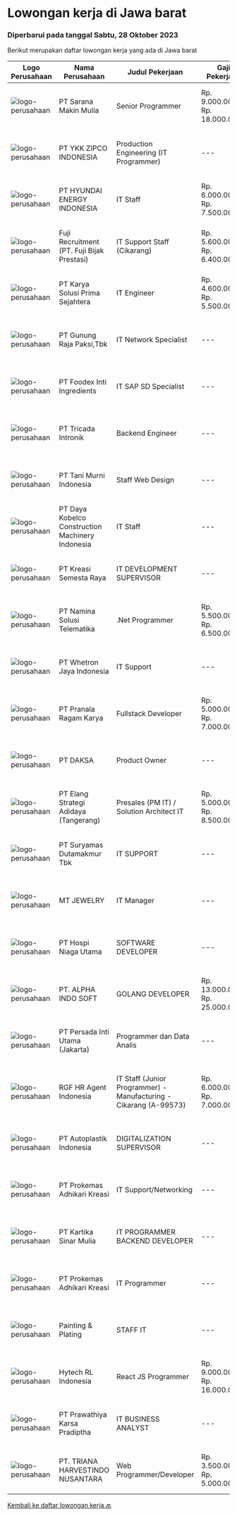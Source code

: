 
  # Lowongan kerja di Jawa barat

  ### Diperbarui pada tanggal Sabtu, 28 Oktober 2023

  Berikut merupakan daftar lowongan kerja yang ada di Jawa barat

  |Logo Perusahaan | Nama Perusahaan | Judul Pekerjaan | Gaji Pekerjaan | Lokasi | Deskripsi | Tanggal diunggah | Pranala |
  | -------------- | --------------- | --------------- | --------- | --------- | -------------- | ------- | ----------- |
  |![logo-perusahaan](https://i.ibb.co/sqvTCh9/112815900-stock-vector-no-image-available-icon-flat-vector.webp)|PT Sarana Makin Mulia|Senior Programmer|Rp. 9.000.000-Rp. 18.000.000|Jawa Barat|Kandidat harus memiliki setidaknya Gelar Sarjana di Teknik Informatika atau setara. Pengalaman minimal 1 tahun sebagai Senior Programmer Mampu,...|Jumat, 27 Oktober 2023|https://www.jobstreet.co.id/id/job/senior-programmer-4511806?token=0~4c4d40e5-f685-4f5e-ae4a-79af0bbc3be3&sectionRank=1&jobId=jobstreet-id-job-4511806|
|![logo-perusahaan](https://image-service-cdn.seek.com.au/59819a9df21a6e7fb067c9bab26d5243f9ac3dd1/ee4dce1061f3f616224767ad58cb2fc751b8d2dc)|PT YKK ZIPCO INDONESIA|Production Engineering (IT Programmer)|---|Bekasi|PT YKK ZIPCO INDONESIA, has been operating since 1989 in Indonesia. Today, we are entering a period of transition and stepping up to a new level of...|Jumat, 27 Oktober 2023|https://www.jobstreet.co.id/id/job/production-engineering-it-programmer-4512092?token=0~4c4d40e5-f685-4f5e-ae4a-79af0bbc3be3&sectionRank=2&jobId=jobstreet-id-job-4512092|
|![logo-perusahaan](https://image-service-cdn.seek.com.au/339e8f8f74c89ea935474c5416fe03241918f4c2/ee4dce1061f3f616224767ad58cb2fc751b8d2dc)|PT HYUNDAI ENERGY INDONESIA|IT Staff|Rp. 6.000.000-Rp. 7.500.000|Cikarang|General Roles: Installation, maintenance, monitor and provide daily support (both for hardware and software). Good Logical in Troubleshooting of...|Rabu, 25 Oktober 2023|https://www.jobstreet.co.id/id/job/it-staff-4509680?token=0~4c4d40e5-f685-4f5e-ae4a-79af0bbc3be3&sectionRank=3&jobId=jobstreet-id-job-4509680|
|![logo-perusahaan](https://image-service-cdn.seek.com.au/485760318233d85f6910d639ea9aaf7ffec69cc4/ee4dce1061f3f616224767ad58cb2fc751b8d2dc)|Fuji Recruitment (PT. Fuji Bijak Prestasi)|IT Support Staff (Cikarang)|Rp. 5.600.000-Rp. 6.400.000|Cikarang|Manage company's hardware and software Trouble shooting hardware &amp; software Managing company's printer, phone, CCTV Support GA tasks Monitor MTC...|Rabu, 25 Oktober 2023|https://www.jobstreet.co.id/id/job/it-support-staff-cikarang-4509300?token=0~4c4d40e5-f685-4f5e-ae4a-79af0bbc3be3&sectionRank=4&jobId=jobstreet-id-job-4509300|
|![logo-perusahaan](https://image-service-cdn.seek.com.au/bb0f2c313297f2db3d497466b95d7da85644edc0/ee4dce1061f3f616224767ad58cb2fc751b8d2dc)|PT Karya Solusi Prima Sejahtera|IT Engineer|Rp. 4.600.000-Rp. 5.500.000|Purwakarta|QUALIFICATION : Has some basic experience in IT Networking and System Engineer Has some experience in Security System (CCTV and ACS) ROLE...|Jumat, 27 Oktober 2023|https://www.jobstreet.co.id/id/job/it-engineer-4512149?token=0~4c4d40e5-f685-4f5e-ae4a-79af0bbc3be3&sectionRank=5&jobId=jobstreet-id-job-4512149|
|![logo-perusahaan](https://image-service-cdn.seek.com.au/c8753b7d6f4f0e389b15ffbec6056e39c0496c2a/ee4dce1061f3f616224767ad58cb2fc751b8d2dc)|PT Gunung Raja Paksi,Tbk|IT Network Specialist|---|Cikarang|Responsibilities:1. Design and implement network architecture solutions that meet the organization's requirements.2. Develop and maintain network...|Kamis, 26 Oktober 2023|https://www.jobstreet.co.id/id/job/it-network-specialist-4510777?token=0~4c4d40e5-f685-4f5e-ae4a-79af0bbc3be3&sectionRank=6&jobId=jobstreet-id-job-4510777|
|![logo-perusahaan](https://image-service-cdn.seek.com.au/9a6477fb91ef827eaafc3abb1be8aa59a6a1cf57/ee4dce1061f3f616224767ad58cb2fc751b8d2dc)|PT Foodex Inti Ingredients|IT SAP SD Specialist|---|Cikarang|Job Description: To Lead SAP SD support &amp; change request independently. To Lead the roll out SAP SD project implementation testing and support SD...|Rabu, 25 Oktober 2023|https://www.jobstreet.co.id/id/job/it-sap-sd-specialist-4509345?token=0~4c4d40e5-f685-4f5e-ae4a-79af0bbc3be3&sectionRank=7&jobId=jobstreet-id-job-4509345|
|![logo-perusahaan](https://image-service-cdn.seek.com.au/888b5e6ee071aa61a6e16084f4e407f4db7bf9df/ee4dce1061f3f616224767ad58cb2fc751b8d2dc)|PT Tricada Intronik|Backend Engineer|---|Bandung|What will you do: Work closely with the senior backend engineer to solve business problems and needs, create a product roadmap, and contribute...|Jumat, 27 Oktober 2023|https://www.jobstreet.co.id/id/job/backend-engineer-4511795?token=0~4c4d40e5-f685-4f5e-ae4a-79af0bbc3be3&sectionRank=8&jobId=jobstreet-id-job-4511795|
|![logo-perusahaan](https://image-service-cdn.seek.com.au/230e44214519ed3895314925cb4b90db4f8cab2f/ee4dce1061f3f616224767ad58cb2fc751b8d2dc)|PT Tani Murni Indonesia|Staff Web Design|---|Bandung|Persyaratan:Usia maksimal 30 tahunMinimal D3 semua jurusanPengalaman min 1 tahun dalam web designKriteria :1.Pemahaman tentang WooCommerce dan yang...|Jumat, 27 Oktober 2023|https://www.jobstreet.co.id/id/job/staff-web-design-4511436?token=0~4c4d40e5-f685-4f5e-ae4a-79af0bbc3be3&sectionRank=9&jobId=jobstreet-id-job-4511436|
|![logo-perusahaan](https://image-service-cdn.seek.com.au/108928814f07b117a8ca5232499f6f6881e777b0/ee4dce1061f3f616224767ad58cb2fc751b8d2dc)|PT Daya Kobelco Construction Machinery Indonesia|IT Staff|---|Bekasi|QUALIFICATION: Age max. 35 years old Graduated min a bachelor’s in informatic technology/computer science. Fluent in spoken and written English (B2)....|Senin, 23 Oktober 2023|https://www.jobstreet.co.id/id/job/it-staff-4507013?token=0~4c4d40e5-f685-4f5e-ae4a-79af0bbc3be3&sectionRank=10&jobId=jobstreet-id-job-4507013|
|![logo-perusahaan](https://image-service-cdn.seek.com.au/1ba9e7faf5687f45c217ab0968d31ff768a82d7d/ee4dce1061f3f616224767ad58cb2fc751b8d2dc)|PT Kreasi Semesta Raya|IT DEVELOPMENT SUPERVISOR|---|Jawa Barat|Kualifikasi : Pengalaman Asp.net C# (MVC, Core, &amp; Web Form) Pengalaman dengan API Pengalaman Database Sql Server, Mysql Pengalaman dengan Flutter...|Kamis, 26 Oktober 2023|https://www.jobstreet.co.id/id/job/it-development-supervisor-4510495?token=0~4c4d40e5-f685-4f5e-ae4a-79af0bbc3be3&sectionRank=11&jobId=jobstreet-id-job-4510495|
|![logo-perusahaan](https://image-service-cdn.seek.com.au/e652b2005c3ebbbcd305ef57777c09ec3bb719ac/ee4dce1061f3f616224767ad58cb2fc751b8d2dc)|PT Namina Solusi Telematika|.Net Programmer|Rp. 5.500.000-Rp. 6.500.000|Cikarang|Candidate must possess at least Diploma, Bachelor's Degree in Computer Science/Information Technology, Mathematics or equivalent. Required...|Jumat, 27 Oktober 2023|https://www.jobstreet.co.id/id/job/.net-programmer-4511515?token=0~4c4d40e5-f685-4f5e-ae4a-79af0bbc3be3&sectionRank=12&jobId=jobstreet-id-job-4511515|
|![logo-perusahaan](https://image-service-cdn.seek.com.au/345b1d38722bec6246c9d875bf5220dbffefedc8/ee4dce1061f3f616224767ad58cb2fc751b8d2dc)|PT Whetron Jaya Indonesia|IT Support|---|Jakarta Raya|Responsibilities : Installing and configuring computer hardware, software, systems, networks, printers, scanners, other equipment Monitoring and...|Selasa, 24 Oktober 2023|https://www.jobstreet.co.id/id/job/it-support-4508428?token=0~4c4d40e5-f685-4f5e-ae4a-79af0bbc3be3&sectionRank=13&jobId=jobstreet-id-job-4508428|
|![logo-perusahaan](https://image-service-cdn.seek.com.au/96868915a712bdce9a839af10d064420ae49947f/ee4dce1061f3f616224767ad58cb2fc751b8d2dc)|PT Pranala Ragam Karya|Fullstack Developer|Rp. 5.000.000-Rp. 7.000.000|Jawa Barat|Requirements:* Minimum 2 years in using PHP / Node.JS* Good in English* Creative Person, problem solving, good attitude, eager to learn* Able to...|Rabu, 25 Oktober 2023|https://www.jobstreet.co.id/id/job/fullstack-developer-4508823?token=0~4c4d40e5-f685-4f5e-ae4a-79af0bbc3be3&sectionRank=14&jobId=jobstreet-id-job-4508823|
|![logo-perusahaan](https://image-service-cdn.seek.com.au/a94504a489ba2c800804a637a6faa49967276d16/ee4dce1061f3f616224767ad58cb2fc751b8d2dc)|PT DAKSA|Product Owner|---|Bandung|Responsibilities :1. Requirement Gathering And AnalysisCollaborates with stakeholders, clients, and end-users to gather and analyze...|Jumat, 27 Oktober 2023|https://www.jobstreet.co.id/id/job/product-owner-4511933?token=0~4c4d40e5-f685-4f5e-ae4a-79af0bbc3be3&sectionRank=15&jobId=jobstreet-id-job-4511933|
|![logo-perusahaan](https://image-service-cdn.seek.com.au/fdff135c9535554846950bef81008a79431b7eb7/ee4dce1061f3f616224767ad58cb2fc751b8d2dc)|PT Elang Strategi Adidaya (Tangerang)|Presales (PM IT) / Solution Architect IT|Rp. 5.000.000-Rp. 8.500.000|Depok|Persyaratan - Diploma atau Sarjana dari jurusan Ilmu Komputer / Sistem Informasi - Berpengalaman di bidang Sales IT / Solutions Architect minimal 2...|Selasa, 24 Oktober 2023|https://www.jobstreet.co.id/id/job/presales-pm-it-solution-architect-it-4507576?token=0~4c4d40e5-f685-4f5e-ae4a-79af0bbc3be3&sectionRank=16&jobId=jobstreet-id-job-4507576|
|![logo-perusahaan](https://image-service-cdn.seek.com.au/e7b6112f8572f9ffe911bc32dbbd9e9486b87963/ee4dce1061f3f616224767ad58cb2fc751b8d2dc)|PT Suryamas Dutamakmur Tbk|IT SUPPORT|---|Jawa Barat|KUALIFIKASI : Usia maks. 40 Tahun  Pendidikanminimal D3 Jurusan Teknik Informatika, Ilmu Komputer / Sistem informasi Pengalaman sebagai IT support...|Senin, 23 Oktober 2023|https://www.jobstreet.co.id/id/job/it-support-4506565?token=0~4c4d40e5-f685-4f5e-ae4a-79af0bbc3be3&sectionRank=17&jobId=jobstreet-id-job-4506565|
|![logo-perusahaan](https://image-service-cdn.seek.com.au/c9cf882fcae076817c35a8893920508b4a30b265/ee4dce1061f3f616224767ad58cb2fc751b8d2dc)|MT JEWELRY|IT Manager|---|Bandung|Manages assigned IT projects to ensure adherence to budget, schedule, and scope of project. Develops, maintains, and revises proposals for assigned...|Senin, 23 Oktober 2023|https://www.jobstreet.co.id/id/job/it-manager-4507226?token=0~4c4d40e5-f685-4f5e-ae4a-79af0bbc3be3&sectionRank=18&jobId=jobstreet-id-job-4507226|
|![logo-perusahaan](https://image-service-cdn.seek.com.au/c20a40111addd693b14bab523974c8085c63922f/ee4dce1061f3f616224767ad58cb2fc751b8d2dc)|PT Hospi Niaga Utama|SOFTWARE DEVELOPER|---|Bandung|Kualifikasi: Maksimal 30 tahun Pendidikan Minimal S1 Jurusan Teknik Informatika, Informasi Teknologi atau Sistem Informasi Berpengalam minimal 1 tahun...|Kamis, 26 Oktober 2023|https://www.jobstreet.co.id/id/job/software-developer-4510484?token=0~4c4d40e5-f685-4f5e-ae4a-79af0bbc3be3&sectionRank=19&jobId=jobstreet-id-job-4510484|
|![logo-perusahaan](https://image-service-cdn.seek.com.au/46fa204c6bc9269d2a5cd25196418feea423ae88/ee4dce1061f3f616224767ad58cb2fc751b8d2dc)|PT. ALPHA INDO SOFT|GOLANG DEVELOPER|Rp. 13.000.000-Rp. 25.000.000|Jawa Barat|Golang Developer Requirements Write a good, clean, readable, testable and maintainable code. Contribute and participate in all phases of the...|Jumat, 27 Oktober 2023|https://www.jobstreet.co.id/id/job/golang-developer-4511484?token=0~4c4d40e5-f685-4f5e-ae4a-79af0bbc3be3&sectionRank=20&jobId=jobstreet-id-job-4511484|
|![logo-perusahaan](https://image-service-cdn.seek.com.au/cd6cb135d06c7ce4858570a24101768132bc0427/ee4dce1061f3f616224767ad58cb2fc751b8d2dc)|PT Persada Inti Utama (Jakarta)|Programmer dan Data Analis|---|Bekasi|Kualifikasi : Minimal Pendidikan D3 Sistem dan Teknologi Informasi / Ilmu Komputer / Jurusan lain yang revelan Memiliki pengalaman sebagai programmer...|Senin, 23 Oktober 2023|https://www.jobstreet.co.id/id/job/programmer-dan-data-analis-4507085?token=0~4c4d40e5-f685-4f5e-ae4a-79af0bbc3be3&sectionRank=21&jobId=jobstreet-id-job-4507085|
|![logo-perusahaan](https://image-service-cdn.seek.com.au/d5868152525c083dcbedb1aa22a408e592bdf7d2/ee4dce1061f3f616224767ad58cb2fc751b8d2dc)|RGF HR Agent Indonesia|IT Staff (Junior Programmer) - Manufacturing - Cikarang (A-99573)|Rp. 6.000.000-Rp. 7.000.000|Cikarang|About The Company: The working venue is in Cikarang. Our client is a Japanese Manufacturing company. Currently, they are looking for IT Staff (Junior...|Senin, 23 Oktober 2023|https://www.jobstreet.co.id/id/job/it-staff-junior-programmer-manufacturing-cikarang-a-99573-4506273?token=0~4c4d40e5-f685-4f5e-ae4a-79af0bbc3be3&sectionRank=22&jobId=jobstreet-id-job-4506273|
|![logo-perusahaan](https://image-service-cdn.seek.com.au/9a588cc560e017651d5a34791ae99289ac21b56e/ee4dce1061f3f616224767ad58cb2fc751b8d2dc)|PT Autoplastik Indonesia|DIGITALIZATION SUPERVISOR|---|Karawang|We are hiring for Digitalization Supervisor with following requirement : Maximum 30 years Old Bachelor Degree in informatics engineering, information...|Rabu, 25 Oktober 2023|https://www.jobstreet.co.id/id/job/digitalization-supervisor-4509571?token=0~4c4d40e5-f685-4f5e-ae4a-79af0bbc3be3&sectionRank=23&jobId=jobstreet-id-job-4509571|
|![logo-perusahaan](https://image-service-cdn.seek.com.au/ba0898ce4539c7172bf405ee05ff9d5cba14c6a1/ee4dce1061f3f616224767ad58cb2fc751b8d2dc)|PT Prokemas Adhikari Kreasi|IT Support/Networking|---|Cikarang|KUALIFIKASI Usia min 24 tahun - 30 tahun Pendidikan min S1 Jurusan Teknik Informatika Berpengalaman min 2 tahun Memiliki kemampuan networking Memiliki...|Rabu, 25 Oktober 2023|https://www.jobstreet.co.id/id/job/it-support-networking-4508736?token=0~4c4d40e5-f685-4f5e-ae4a-79af0bbc3be3&sectionRank=24&jobId=jobstreet-id-job-4508736|
|![logo-perusahaan](https://image-service-cdn.seek.com.au/1c8e94961d30d4f36297c7a5f31e90c4a816b413/ee4dce1061f3f616224767ad58cb2fc751b8d2dc)|PT Kartika Sinar Mulia|IT PROGRAMMER BACKEND DEVELOPER|---|Bandung|Kami mencari IT Programmer : Backend Developer yang terampil dan bersemangat untuk bergabung dengan tim kami.Tugas dan Tanggung Jawab: Membuat program...|Senin, 23 Oktober 2023|https://www.jobstreet.co.id/id/job/it-programmer-backend-developer-4506384?token=0~4c4d40e5-f685-4f5e-ae4a-79af0bbc3be3&sectionRank=25&jobId=jobstreet-id-job-4506384|
|![logo-perusahaan](https://image-service-cdn.seek.com.au/ba0898ce4539c7172bf405ee05ff9d5cba14c6a1/ee4dce1061f3f616224767ad58cb2fc751b8d2dc)|PT Prokemas Adhikari Kreasi|IT Programmer|---|Cikarang|Uraian Pekerjaan Melakukan pengembangan application system / reporting system serta memastikan sesuai dengan kebutuhan perusahaan Membuat dan...|Rabu, 25 Oktober 2023|https://www.jobstreet.co.id/id/job/it-programmer-4508726?token=0~4c4d40e5-f685-4f5e-ae4a-79af0bbc3be3&sectionRank=26&jobId=jobstreet-id-job-4508726|
|![logo-perusahaan](https://image-service-cdn.seek.com.au/a125ea54ae0eb544895bb411b3554202464920ad/ee4dce1061f3f616224767ad58cb2fc751b8d2dc)|Painting & Plating|STAFF IT|---|Karawang|Kualifikasi: Usia maksimal 35 tahun Lulusan S1 Teknik Informatika/Sistem Informasi IPK minimal 3.00 Pengalaman minimal 2 tahun Menguasai / Familiar...|Rabu, 25 Oktober 2023|https://www.jobstreet.co.id/id/job/staff-it-4509428?token=0~4c4d40e5-f685-4f5e-ae4a-79af0bbc3be3&sectionRank=27&jobId=jobstreet-id-job-4509428|
|![logo-perusahaan](https://i.ibb.co/sqvTCh9/112815900-stock-vector-no-image-available-icon-flat-vector.webp)|Hytech RL Indonesia|React JS Programmer|Rp. 9.000.000-Rp. 16.000.000|Jawa Barat|Main responsibilities Develop scalable web applications in cutting-edge technologies, such as NodeJS, Typescript, React, Vue JS, Angular, NestJS,...|Kamis, 26 Oktober 2023|https://www.jobstreet.co.id/id/job/react-js-programmer-4510516?token=0~4c4d40e5-f685-4f5e-ae4a-79af0bbc3be3&sectionRank=28&jobId=jobstreet-id-job-4510516|
|![logo-perusahaan](https://image-service-cdn.seek.com.au/6c429ef17e064ec21f637a2a07c14b7b78a74501/ee4dce1061f3f616224767ad58cb2fc751b8d2dc)|PT Prawathiya Karsa Pradiptha|IT BUSINESS ANALYST|---|Jakarta Raya|Gathering requirement from user / client Create Mock Up Design (Ex. Using Ms Visio, et cetera) Create flowchart of system (Ex. Using Ms. Visio, et...|Selasa, 24 Oktober 2023|https://www.jobstreet.co.id/id/job/it-business-analyst-4508089?token=0~4c4d40e5-f685-4f5e-ae4a-79af0bbc3be3&sectionRank=29&jobId=jobstreet-id-job-4508089|
|![logo-perusahaan](https://image-service-cdn.seek.com.au/609983f3f5e494918242ff63c087621c27d27c4d/ee4dce1061f3f616224767ad58cb2fc751b8d2dc)|PT. TRIANA HARVESTINDO NUSANTARA|Web Programmer/Developer|Rp. 3.500.000-Rp. 5.000.000|Cimahi|Tanggung Jawab :  Melakukan pembuatan program sesuai sistem yang ada dengan menggunakan bahasa pemograman PHP Melakukan modifikasi program yang sudah...|Senin, 23 Oktober 2023|https://www.jobstreet.co.id/id/job/web-programmer-developer-4507124?token=0~4c4d40e5-f685-4f5e-ae4a-79af0bbc3be3&sectionRank=30&jobId=jobstreet-id-job-4507124|


  [Kembali ke daftar lowongan kerja 🔙](../README.md#daftar-lowongan-kerja)
  